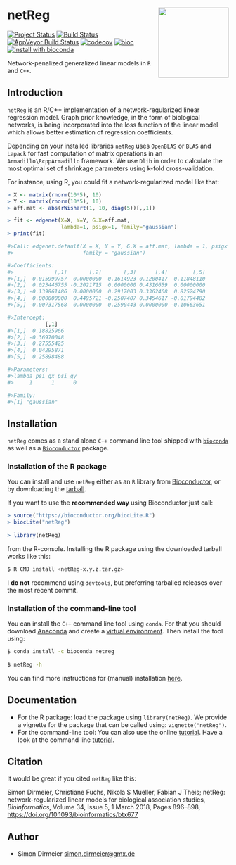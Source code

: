 
# netReg <img src="https://rawgit.com/dirmeier/netReg/master/inst/sticker/sticker.png" align="right" width="160px"/>

[![Project Status](http://www.repostatus.org/badges/latest/active.svg)](http://www.repostatus.org/#active)
[![Build Status](https://travis-ci.org/dirmeier/netReg.svg?branch=master)](https://travis-ci.org/dirmeier/netReg)
[![AppVeyor Build Status](https://ci.appveyor.com/api/projects/status/github/dirmeier/netReg?branch=master&svg=true)](https://ci.appveyor.com/project/dirmeier/netReg)
[![codecov](https://codecov.io/gh/dirmeier/netReg/branch/master/graph/badge.svg)](https://codecov.io/gh/dirmeier/netReg)
[![bioc](https://bioconductor.org/shields/years-in-bioc/netReg.svg)](https://bioconductor.org/packages/release/bioc/html/netReg.html)
[![install with bioconda](https://img.shields.io/badge/install%20with-bioconda-brightgreen.svg?style=flat-square)](http://bioconda.github.io/recipes/netreg/README.html)

Network-penalized generalized linear models in `R` and `C++`.

## Introduction

`netReg` is an R/C++ implementation of a network-regularized linear regression model.
Graph prior knowledge, in the form of biological networks,
is being incorporated into the loss function of the linear model
which allows better estimation of regression coefficients. 

Depending on your installed libraries `netReg` uses `OpenBLAS` or `BLAS` and `Lapack` for
fast computation of matrix operations in an `Armadillo\RcppArmadillo` framework. 
We use `Dlib` in order to calculate the most optimal set of shrinkage parameters using k-fold cross-validation.

For instance, using R, you could fit a network-regularized model like that:

``` r
> X <- matrix(rnorm(10*5), 10)
> Y <- matrix(rnorm(10*5), 10)
> aff.mat <- abs(rWishart(1, 10, diag(5))[,,1])

> fit <- edgenet(X=X, Y=Y, G.X=aff.mat, 
                 lambda=1, psigx=1, family="gaussian")
> print(fit)

#>Call: edgenet.default(X = X, Y = Y, G.X = aff.mat, lambda = 1, psigx = 1, 
#>                      family = "gaussian")

#>Coefficients:
#>             [,1]       [,2]       [,3]      [,4]        [,5]
#>[1,]  0.015999757  0.0000000  0.1614923 0.1200417  0.11848110
#>[2,]  0.023446755 -0.2021715  0.0000000 0.4316659  0.00000000
#>[3,] -0.139861486  0.0000000  0.2917003 0.3362468  0.82524790
#>[4,]  0.000000000  0.4495721 -0.2507407 0.3454617 -0.01794482
#>[5,] -0.007317568  0.0000000  0.2590443 0.0000000 -0.10663651

#>Intercept:
            [,1]
#>[1,]  0.18825966
#>[2,] -0.36970048
#>[3,]  0.27555425
#>[4,]  0.04295871
#>[5,]  0.25898488

#>Parameters:
#>lambda psi_gx psi_gy 
#>     1      1      0 

#>Family:
#>[1] "gaussian"
```

## Installation

`netReg` comes as a stand alone `C++` command line tool shipped with [`bioconda`](https://anaconda.org/bioconda/netreg) as well as a [`Bioconductor`](https://bioconductor.org/packages/release/bioc/html/netReg.html) package.

### Installation of the R package

You can install and use `netReg` either as an `R` library from [Bioconductor](https://bioconductor.org/packages/release/bioc/html/netReg.html),
or by downloading the [tarball](https://github.com/dirmeier/netReg/releases).

If you want to use the **recommended way** using Bioconductor just call:

```r
> source("https://bioconductor.org/biocLite.R")
> biocLite("netReg")
  
> library(netReg)
```
 
from the R-console. Installing the R package using the downloaded tarball works like this:

```bash
$ R CMD install <netReg-x.y.z.tar.gz>
```

I **do not** recommend using `devtools`, but preferring tarballed releases over the most recent commit.

### Installation of the command-line tool

You can install the `C++` command line tool using `conda`. For that you should download [Anaconda](https://www.continuum.io/downloads) and create a [virtual environment](https://conda.io/docs/using/envs.html).
Then install the tool using:

```sh
$ conda install -c bioconda netreg
  
$ netReg -h
```

You can find more instructions for (manual) installation [here](https://dirmeier.github.io/netReg/articles/netReg_commandline.html).

## Documentation

* For the R package: load the package using `library(netReg)`. We provide a vignette for the package that can be called using: `vignette("netReg")`. 
* For the command-line tool: You can also use the online [tutorial](https://dirmeier.github.io/netReg/articles/netReg_R.html).
  Have a look at the command line [tutorial](https://dirmeier.github.io/netReg/articles/netReg_commandline.html).

## Citation

It would be great if you cited `netReg` like this:

Simon Dirmeier, Christiane Fuchs, Nikola S Mueller, Fabian J Theis; 
netReg: network-regularized linear models for biological association studies, 
*Bioinformatics*, Volume 34, Issue 5, 1 March 2018, Pages 896–898, https://doi.org/10.1093/bioinformatics/btx677

## Author

* Simon Dirmeier <a href="mailto:simon.dirmeier@gmx.de">simon.dirmeier@gmx.de</a>
